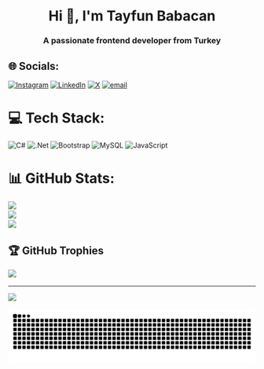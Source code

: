 <h1 align="center">Hi 👋, I'm Tayfun Babacan</h1>
<h3 align="center">A passionate frontend developer from Turkey</h3>


## 🌐 Socials:
[![Instagram](https://img.shields.io/badge/Instagram-%23E4405F.svg?logo=Instagram&logoColor=white)](https://instagram.com/tayfunbabacanx) [![LinkedIn](https://img.shields.io/badge/LinkedIn-%230077B5.svg?logo=linkedin&logoColor=white)](https://linkedin.com/in/tayfunbabacan) [![X](https://img.shields.io/badge/X-black.svg?logo=X&logoColor=white)](https://x.com/tayfunbabacann) [![email](https://img.shields.io/badge/Email-D14836?logo=gmail&logoColor=white)](mailto:tayfunbabacanx@gmail.com) 

# 💻 Tech Stack:
![C#](https://img.shields.io/badge/c%23-%23239120.svg?style=for-the-badge&logo=csharp&logoColor=white) ![.Net](https://img.shields.io/badge/.NET-5C2D91?style=for-the-badge&logo=.net&logoColor=white) ![Bootstrap](https://img.shields.io/badge/bootstrap-%238511FA.svg?style=for-the-badge&logo=bootstrap&logoColor=white) ![MySQL](https://img.shields.io/badge/mysql-4479A1.svg?style=for-the-badge&logo=mysql&logoColor=white) ![JavaScript](https://img.shields.io/badge/javascript-%23323330.svg?style=for-the-badge&logo=javascript&logoColor=%23F7DF1E)
# 📊 GitHub Stats:
![](https://github-readme-stats.vercel.app/api?username=tayfunbabacandev&theme=dark&hide_border=false&include_all_commits=false&count_private=false)<br/>
![](https://nirzak-streak-stats.vercel.app/?user=tayfunbabacandev&theme=dark&hide_border=false)<br/>
![](https://github-readme-stats.vercel.app/api/top-langs/?username=tayfunbabacandev&theme=dark&hide_border=false&include_all_commits=false&count_private=false&layout=compact)

## 🏆 GitHub Trophies
![](https://github-profile-trophy.vercel.app/?username=tayfunbabacandev&theme=radical&no-frame=true&no-bg=false&margin-w=4)

---
[![](https://visitcount.itsvg.in/api?id=tayfunbabacandev&icon=0&color=3)](https://visitcount.itsvg.in)

<!-- Proudly created with GPRM ( https://gprm.itsvg.in ) -->

  <img alt="github contribution grid snake animation" src="https://raw.githubusercontent.com/tayfunbabacandev/tayfunbabacandev/output/github-contribution-grid-snake.svg">
</picture>
